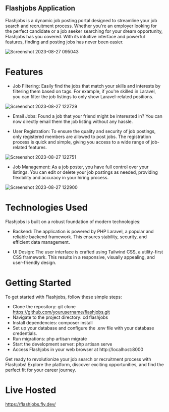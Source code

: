 
## Flashjobs Application

<p>Flashjobs is a dynamic job posting portal designed to streamline your job search and recruitment process. Whether you're an employer looking for the perfect candidate or a job seeker searching for your dream opportunity, Flashjobs has you covered. With its intuitive interface and powerful features, finding and posting jobs has never been easier.</p>

![Screenshot 2023-08-27 095043](https://github.com/alkasima/flashjobs/assets/17447927/ee6751ed-0a65-4e43-89f4-baa396d0a1a3)

# Features

- Job Filtering: Easily find the jobs that match your skills and interests by filtering them based on tags. For example, if you're skilled in Laravel, you can filter the job listings to only show Laravel-related positions.

  
![Screenshot 2023-08-27 122729](https://github.com/alkasima/flashjobs/assets/17447927/f5ca13c6-152f-4546-8331-5bcc5444cd42)

- Email Jobs: Found a job that your friend might be interested in? You can now directly email them the job listing without any hassle.

- User Registration: To ensure the quality and security of job postings, only registered members are allowed to post jobs. The registration process is quick and simple, giving you access to a wide range of job-related features.


![Screenshot 2023-08-27 122751](https://github.com/alkasima/flashjobs/assets/17447927/6fd83a59-67e2-4123-90ee-91e2df9aaeb4)

- Job Management: As a job poster, you have full control over your listings. You can edit or delete your job postings as needed, providing flexibility and accuracy in your hiring process.

![Screenshot 2023-08-27 122900](https://github.com/alkasima/flashjobs/assets/17447927/30071f36-8ce0-41b7-a85f-eee393786e6f)


# Technologies Used

Flashjobs is built on a robust foundation of modern technologies:

- Backend: The application is powered by PHP Laravel, a popular and reliable backend framework. This ensures stability, security, and efficient data management.

- UI Design: The user interface is crafted using Tailwind CSS, a utility-first CSS framework. This results in a responsive, visually appealing, and user-friendly design.

# Getting Started

To get started with Flashjobs, follow these simple steps:

- Clone the repository: git clone https://github.com/yourusername/flashjobs.git
- Navigate to the project directory: cd flashjobs
- Install dependencies: composer install
- Set up your database and configure the .env file with your database credentials.
- Run migrations: php artisan migrate
- Start the development server: php artisan serve
- Access Flashjobs in your web browser at http://localhost:8000

Get ready to revolutionize your job search or recruitment process with Flashjobs! Explore the platform, discover exciting opportunities, and find the perfect fit for your career journey.

# Live Hosted

https://flashjobs.fly.dev/
